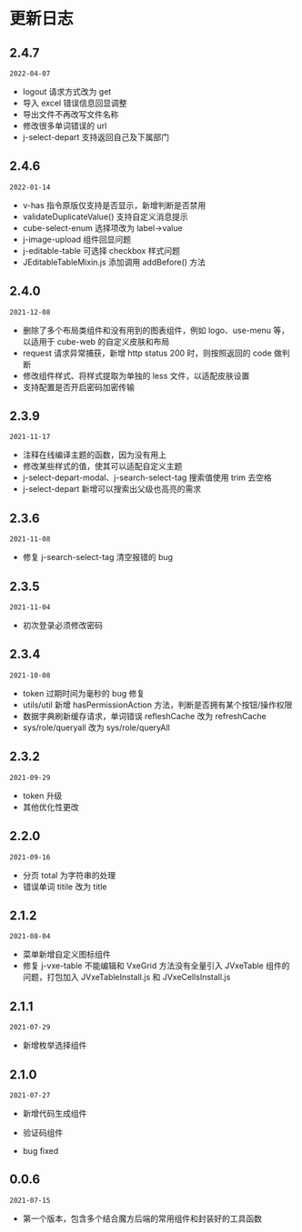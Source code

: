 # 更新日志

## 2.4.7

`2022-04-07`

- logout 请求方式改为 get
- 导入 excel 错误信息回显调整
- 导出文件不再改写文件名称
- 修改很多单词错误的 url
- j-select-depart 支持返回自己及下属部门

## 2.4.6

`2022-01-14`

- v-has 指令原版仅支持是否显示，新增判断是否禁用
- validateDuplicateValue() 支持自定义消息提示
- cube-select-enum 选择项改为 label->value
- j-image-upload 组件回显问题
- j-editable-table 可选择 checkbox 样式问题
- JEditableTableMixin.js 添加调用 addBefore() 方法

## 2.4.0

`2021-12-08`

- 删除了多个布局类组件和没有用到的图表组件，例如 logo、use-menu 等，以适用于 cube-web 的自定义皮肤和布局
- request 请求异常捕获，新增 http status 200 时，则按照返回的 code 做判断
- 修改组件样式、将样式提取为单独的 less 文件，以适配皮肤设置
- 支持配置是否开启密码加密传输

## 2.3.9

`2021-11-17`

- 注释在线编译主题的函数，因为没有用上
- 修改某些样式的值，使其可以适配自定义主题
- j-select-depart-modal、j-search-select-tag 搜索值使用 trim 去空格
- j-select-depart 新增可以搜索出父级也高亮的需求

## 2.3.6

`2021-11-08`

- 修复 j-search-select-tag 清空报错的 bug

## 2.3.5

`2021-11-04`

- 初次登录必须修改密码

## 2.3.4

`2021-10-08`

- token 过期时间为毫秒的 bug 修复
- utils/util 新增 hasPermissionAction 方法，判断是否拥有某个按钮/操作权限
- 数据字典刷新缓存请求，单词错误 refleshCache 改为 refreshCache
- sys/role/queryall 改为 sys/role/queryAll

## 2.3.2

`2021-09-29`

- token 升级
- 其他优化性更改

## 2.2.0

`2021-09-16`

- 分页 total 为字符串的处理
- 错误单词 titile 改为 title

## 2.1.2

`2021-08-04`

- 菜单新增自定义图标组件
- 修复 j-vxe-table 不能编辑和 VxeGrid 方法没有全量引入 JVxeTable 组件的问题，打包加入 JVxeTableInstall.js 和 JVxeCellsInstall.js

## 2.1.1

`2021-07-29`

- 新增枚举选择组件

## 2.1.0

`2021-07-27`

- 新增代码生成组件

- 验证码组件

- bug fixed

## 0.0.6

`2021-07-15`

- 第一个版本，包含多个结合魔方后端的常用组件和封装好的工具函数
